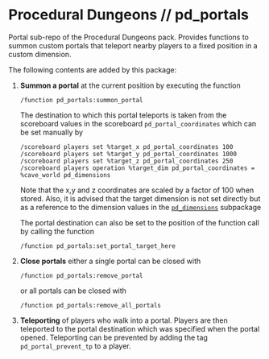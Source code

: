 # Procedural Dungeons // pd_portals

Portal sub-repo of the Procedural Dungeons pack. Provides functions to summon custom portals that teleport nearby players to a fixed position in a custom dimension.

The following contents are added by this package:

1. **Summon a portal** at the current position by executing the function
    ```
    /function pd_portals:summon_portal
    ```

    The destination to which this portal teleports is taken from the scoreboard values in the scoreboard `pd_portal_coordinates` which can be set manually by
    ```
    /scoreboard players set %target_x pd_portal_coordinates 100
    /scoreboard players set %target_y pd_portal_coordinates 1000
    /scoreboard players set %target_z pd_portal_coordinates 250
    /scoreboard players operation %target_dim pd_portal_coordinates = %cave_world pd_dimensions
    ```
    Note that the x,y and z coordinates are scaled by a factor of 100 when stored. Also, it is advised that the target dimension is not set directly but as a reference to the dimension values in the [`pd_dimensions`](../pd_dimensions) subpackage

    The portal destination can also be set to the position of the function call by calling the function
    ```
    /function pd_portals:set_portal_target_here
    ```

2. **Close portals** either a single portal can be closed with
    ```
    /function pd_portals:remove_portal
    ```
    or all portals can be closed with
    ```
    /function pd_portals:remove_all_portals
    ```

3. **Teleporting** of players who walk into a portal. Players are then teleported to the portal destination which was specified when the portal opened. Teleporting can be prevented by adding the tag `pd_portal_prevent_tp` to a player.

